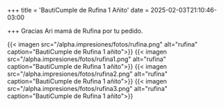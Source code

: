 +++
title = 'BautiCumple de Rufina 1 Añito'
date = 2025-02-03T21:10:46-03:00

+++
Gracias Ari mamá de Rufina por tu pedido.

{{< imagen src="/alpha.impresiones/fotos/rufina.png" alt="rufina" caption="BautiCumple de Rufina 1 añito">}}
{{< imagen src="/alpha.impresiones/fotos/rufina1.png" alt="rufina" caption="BautiCumple de Rufina 1 añito">}}
{{< imagen src="/alpha.impresiones/fotos/rufina2.png" alt="rufina" caption="BautiCumple de Rufina 1 añito">}}
{{< imagen src="/alpha.impresiones/fotos/rufina3.png" alt="rufina" caption="BautiCumple de Rufina 1 añito">}}

